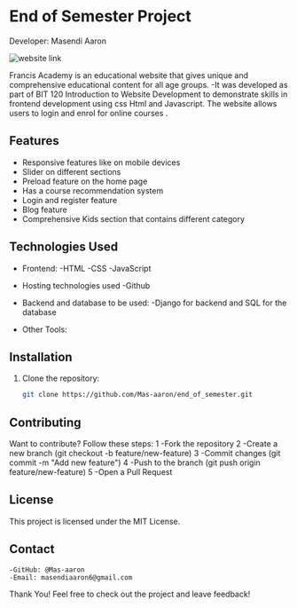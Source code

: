 # End of Semester Project
Developer: Masendi Aaron

![website link](https://francisacademy.netlify.app/)

Francis Academy is an educational website that gives unique and comprehensive educational content for all age groups.
-It was developed as part of BIT 120 Introduction to Website Development to demonstrate skills in frontend development using css Html and Javascript. The website allows users to login and enrol for online courses .

## Features

- Responsive features like on mobile devices
- Slider on different sections
- Preload feature on the home page
- Has a course recommendation system
- Login and register feature
- Blog feature
- Comprehensive Kids section that contains different category

## Technologies Used

- Frontend:
    -HTML
    -CSS
    -JavaScript

- Hosting technologies used
    -Github

- Backend and database to be used:
    -Django for backend and SQL for the database

- Other Tools:


## Installation

1. Clone the repository:
   ```bash
   git clone https://github.com/Mas-aaron/end_of_semester.git

## Contributing
Want to contribute? Follow these steps:
    1 -Fork the repository
    2 -Create a new branch (git checkout -b feature/new-feature)
    3 -Commit changes (git commit -m "Add new feature")
    4 -Push to the branch (git push origin feature/new-feature)
    5 -Open a Pull Request

## License
This project is licensed under the MIT License.

## Contact
    -GitHub: @Mas-aaron
    -Email: masendiaaron6@gmail.com


Thank You!
Feel free to check out the project and leave feedback!